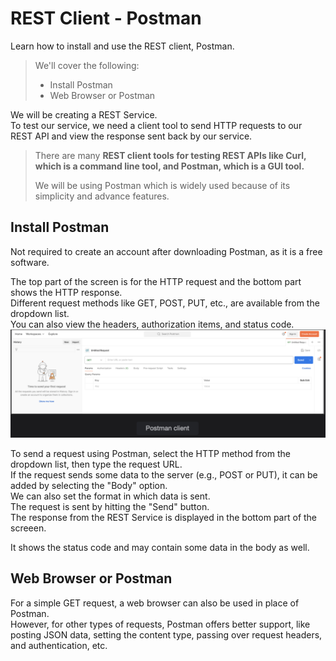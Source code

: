 # REST Client - Postman

Learn how to install and use the REST client, Postman.

> We'll cover the following:
>
> - Install Postman
> - Web Browser or Postman

We will be creating a REST Service.  
 To test our service, we need a client tool to send HTTP requests to our REST API and view the response sent back by our service.

> There are many **REST client tools for testing REST APIs like Curl, which is a command line tool, and Postman, which is a GUI tool.**
>
> We will be using Postman which is widely used because of its simplicity and advance features.

## Install Postman

Not required to create an account after downloading Postman, as it is a free software.

The top part of the screen is for the HTTP request and the bottom part shows the HTTP response.  
 Different request methods like GET, POST, PUT, etc., are available from the dropdown list.  
 You can also view the headers, authorization items, and status code.  
 ![Postman client](./images/2-4-Postman-client.png)

To send a request using Postman, select the HTTP method from the dropdown list, then type the request URL.  
 If the request sends some data to the server (e.g., POST or PUT), it can be added by selecting the "Body" option.  
 We can also set the format in which data is sent.  
 The request is sent by hitting the "Send" button.  
 The response from the REST Service is displayed in the bottom part of the screeen.

It shows the status code and may contain some data in the body as well.

## Web Browser or Postman

For a simple GET request, a web browser can also be used in place of Postman.  
 However, for other types of requests, Postman offers better support, like posting JSON data, setting the content type, passing over request headers, and authentication, etc.
